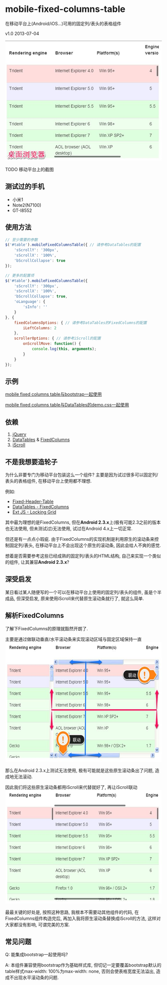 mobile-fixed-columns-table
====================
在移动平台上(Android/iOS...)可用的固定列/表头的表格组件

v1.0 2013-07-04

<img src="inspiration/img/preview-pc-browser.jpg" height="387" width="523" alt="PC浏览器上组件的运行效果截图" />

TODO 移动平台上的截图

测试过的手机
--------------------
* 小米1
* Note2(N7100)
* GT-I8552

使用方法
--------------------
```JavaScript
// 至少需要的参数
$('#table').mobileFixedColumnsTable({ // 请参考DataTables的配置
    'sScrollY': '300px',
    'sScrollX': '100%',
    'bScrollCollapse': true
});
```

```JavaScript
// 更多的配置项
$('#table').mobileFixedColumnsTable({
    'sScrollY': '300px',
    'sScrollX': '100%',
    'bScrollCollapse': true,
    'oLanguage': {
        'sInfo': ''
    }
}, {
    fixedColumnsOptions: { // 请参考DataTables的FixedColumns的配置
        iLeftColumns: 2
    },
    scrollerOptions: { // 请参考iScroll的配置
        onScrollMove: function() {
            console.log(this, arguments);
        }
    }
});
```

示例
--------------------
<a href="http://ufologist.github.io/mobile-fixed-columns-table/mobile-fixed-columns-table-bootstrap.html">mobile fixed columns table与bootstrap一起使用</a>

<a href="http://ufologist.github.io/mobile-fixed-columns-table/mobile-fixed-columns-table-democss.html">mobile fixed columns table与DataTables的demo.css一起使用</a>

依赖
--------------------
1. <a href="http://jquery.com/">jQuery</a>
2. <a href="http://www.datatables.net">DataTables</a> & <a href="http://www.datatables.net/extras/fixedcolumns/">FixedColumns</a>
3. <a href="http://cubiq.org/iscroll-4">iScroll</a>

不是我想要造轮子
--------------------
为什么非要专门为移动平台包装这么一个组件?
主要是因为试过很多可以固定列/表头的表格组件, 在移动平台上使用都不理想.

例如:
* <a href="https://github.com/markmalek/Fixed-Header-Table">Fixed-Header-Table</a>
* <a href="http://www.datatables.net/extras/fixedcolumns/">DataTables - FixedColumns</a>
* <a href="http://docs.sencha.com/extjs/4.2.1/extjs-build/examples/build/KitchenSink/ext-theme-neptune/#locking-grid">Ext JS - Locking Grid</a>

其中最为理想的是FixedColumns, 但在<strong>Android 2.3.x</strong>上(极有可能2.3之前的版本也无法使用, 但未测试过)无法使用, 试过在Android 4.x上一切正常.

但还是有一点点小瑕疵. 由于FixedColumns的实现机制是利用原生的滚动条来控制固定列/表头, 在移动平台上不会出现这个原生的滚动条, 因此会给人不爽的感觉.

想着是否需要参考这些已经成熟的固定列/表头的HTML结构, 自己来实现一个类似的组件, 让其兼容<strong>Android 2.3.x</strong>?

深受启发
--------------------
某日看过某人随便写的一个可以在移动平台上使用的固定列/表头的组件, 虽是个半成品, 但深受启发, 原来使用iScroll来代替原生滚动条就行了, 就这么简单.

解析FixedColumns
--------------------
了解下FixedColumns的原理就豁然开朗了.

主要是通过做联动垂直/水平滚动条来实现滚动区域与固定区域保持一直
<img src="inspiration/img/fixed-columns-scrollbar.jpg" height="385" width="620" alt="FixedColumns产生的原生滚动条">

那么在Android 2.3.x上测试无法使用, 极有可能就是这些原生滚动条出了问题, 造成地无法滚动.

因此我们将这些原生滚动条都用iScroll来代替就好了, 再让iScroll联动
<img src="inspiration/img/fixed-columns-iscroll.jpg" height="365" width="621" alt="用iScroll来替代FixedColumns产生的原生滚动条">

最最关键的好处是, 按照这种思路, 我根本不需要动其他组件的代码, 在FixedColumns组件构造完后, 再加入我将原生滚动条替换成iScroll的方法, 这样对大家都没有影响, 可谓完美的方案.

常见问题
--------------------
Q: 能集成bootstrap一起使用吗?

A: 本组件兼容使用bootstrap作为基础样式库, 但切记一定要覆盖bootstrap默认的table样式max-width: 100%为max-width: none, 否则会使表格宽度无法溢出, 造成不出现水平滚动条的问题.